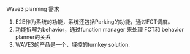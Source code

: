 Wave3  planning 需求

1. E2E作为系统的功能，系统还包括Parking的功能，通过FCT调度。
2. 功能拆解为behavior，通过function manager 来处理 FCT和 behavior planner的关系
3. WAVE3的产品是一个，域控的turnkey solution.